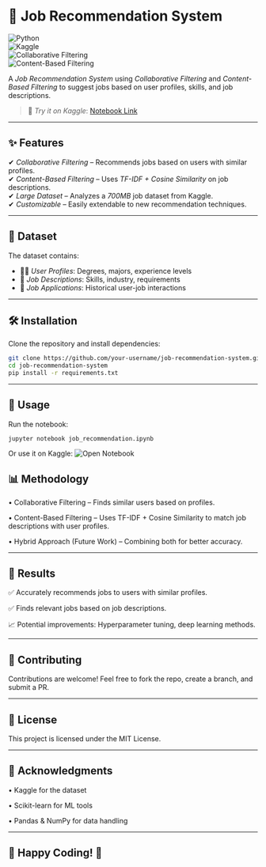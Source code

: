 # 🚀 Job Recommendation System  

![Python](https://img.shields.io/badge/Python-3.9%2B-blue?style=for-the-badge&logo=python)  
![Kaggle](https://img.shields.io/badge/Kaggle-Dataset-blue?style=for-the-badge&logo=kaggle)  
![Collaborative Filtering](https://img.shields.io/badge/Collaborative%20Filtering-%F0%9F%93%88-green?style=for-the-badge)  
![Content-Based Filtering](https://img.shields.io/badge/Content--Based%20Filtering-%F0%9F%93%9A-purple?style=for-the-badge)  

A *Job Recommendation System* using *Collaborative Filtering* and *Content-Based Filtering* to suggest jobs based on user profiles, skills, and job descriptions.  

> 📌 *Try it on Kaggle*: [Notebook Link](https://www.kaggle.com/code/atulbhartiproff/job-recommendation-system)  

---

## ✨ Features  

✔ *Collaborative Filtering* – Recommends jobs based on users with similar profiles.  
✔ *Content-Based Filtering* – Uses *TF-IDF + Cosine Similarity* on job descriptions.  
✔ *Large Dataset* – Analyzes a *700MB* job dataset from Kaggle.  
✔ *Customizable* – Easily extendable to new recommendation techniques.  

---

## 📂 Dataset  

The dataset contains:  

- 🧑‍💼 *User Profiles*: Degrees, majors, experience levels  
- 🏢 *Job Descriptions*: Skills, industry, requirements  
- 🔗 *Job Applications*: Historical user-job interactions  

---

## 🛠 Installation  

Clone the repository and install dependencies:  

```bash
git clone https://github.com/your-username/job-recommendation-system.git
cd job-recommendation-system
pip install -r requirements.txt
```

---

## 🚀 Usage

Run the notebook:

```jupyter notebook job_recommendation.ipynb```

Or use it on Kaggle: ![Open Notebook](https://www.kaggle.com/code/atulbhartiproff/job-recommendation-system)

## 📊 Methodology
	
  • Collaborative Filtering – Finds similar users based on profiles.
  
  • Content-Based Filtering – Uses TF-IDF + Cosine Similarity to match job descriptions with user profiles.
  
  • Hybrid Approach (Future Work) – Combining both for better accuracy.

---

## 📌 Results

✅ Accurately recommends jobs to users with similar profiles.

✅ Finds relevant jobs based on job descriptions.

📈 Potential improvements: Hyperparameter tuning, deep learning methods.

--- 

## 🤝 Contributing

Contributions are welcome! Feel free to fork the repo, create a branch, and submit a PR.

---

## 📜 License

This project is licensed under the MIT License.

---

## 🌟 Acknowledgments
	
  • Kaggle for the dataset
  
  • Scikit-learn for ML tools
  
  • Pandas & NumPy for data handling

---

## 🚀 Happy Coding! 🎯
